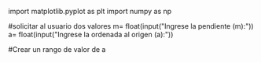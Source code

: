 import matplotlib.pyplot as plt
import numpy as np

#solicitar al usuario dos valores
m= float(input("Ingrese la pendiente (m):"))
a= float(input("Ingrese la ordenada al origen (a):"))

#Crear un rango de valor de a